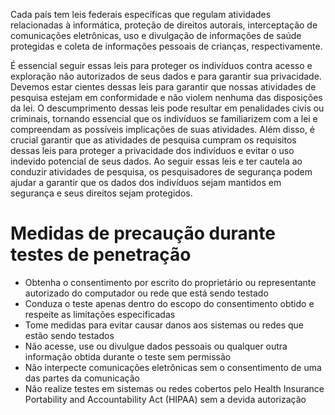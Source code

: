 
Cada país tem leis federais específicas que regulam atividades relacionadas à informática, proteção de direitos autorais, interceptação de comunicações eletrônicas, uso e divulgação de informações de saúde protegidas e coleta de informações pessoais de crianças, respectivamente.

É essencial seguir essas leis para proteger os indivíduos contra acesso e exploração não autorizados de seus dados e para garantir sua privacidade. Devemos estar cientes dessas leis para garantir que nossas atividades de pesquisa estejam em conformidade e não violem nenhuma das disposições da lei. O descumprimento dessas leis pode resultar em penalidades civis ou criminais, tornando essencial que os indivíduos se familiarizem com a lei e compreendam as possíveis implicações de suas atividades. Além disso, é crucial garantir que as atividades de pesquisa cumpram os requisitos dessas leis para proteger a privacidade dos indivíduos e evitar o uso indevido potencial de seus dados. Ao seguir essas leis e ter cautela ao conduzir atividades de pesquisa, os pesquisadores de segurança podem ajudar a garantir que os dados dos indivíduos sejam mantidos em segurança e seus direitos sejam protegidos.

# Medidas de precaução durante testes de penetração

- Obtenha o consentimento por escrito do proprietário ou representante autorizado do computador ou rede que está sendo testado
- Conduza o teste apenas dentro do escopo do consentimento obtido e respeite as limitações especificadas
- Tome medidas para evitar causar danos aos sistemas ou redes que estão sendo testados
- Não acesse, use ou divulgue dados pessoais ou qualquer outra informação obtida durante o teste sem permissão
- Não interpecte comunicações eletrônicas sem o consentimento de uma das partes da comunicação
- Não realize testes em sistemas ou redes cobertos pelo Health Insurance Portability and Accountability Act (HIPAA) sem a devida autorização 